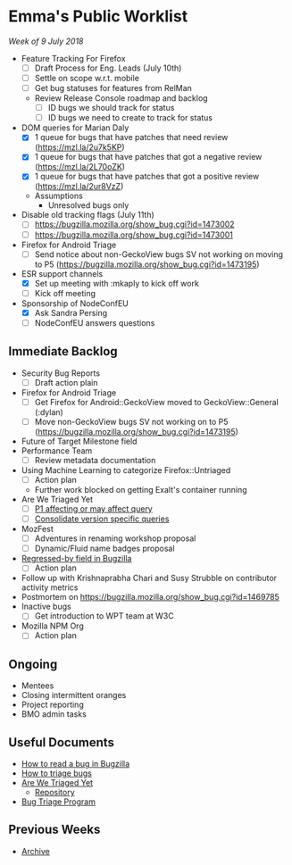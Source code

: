 # Emma's Public Worklist

_Week of 9 July 2018_

* Feature Tracking For Firefox
  - [ ] Draft Process for Eng. Leads (July 10th)
  - [ ] Settle on scope w.r.t. mobile
  - [ ] Get bug statuses for features from RelMan
  - Review Release Console roadmap and backlog
    - [ ] ID bugs we should track for status
    - [ ] ID bugs we need to create to track for status
* DOM queries for Marian Daly
  - [x] 1 queue for bugs that have patches that need review (https://mzl.la/2u7k5KP)
  - [x] 1 queue for bugs that have patches that got a negative review (https://mzl.la/2L70oZK)
  - [x] 1 queue for bugs that have patches that got a positive review (https://mzl.la/2ur8VzZ)
  - Assumptions
    - Unresolved bugs only
* Disable old tracking flags (July 11th)
  - [ ] https://bugzilla.mozilla.org/show_bug.cgi?id=1473002
  - [ ] https://bugzilla.mozilla.org/show_bug.cgi?id=1473001
* Firefox for Android Triage
  - [ ] Send notice about non-GeckoView bugs SV not working on moving to P5 (https://bugzilla.mozilla.org/show_bug.cgi?id=1473195)
* ESR support channels
  - [x] Set up meeting with :mkaply to kick off work
  - [ ] Kick off meeting
* Sponsorship of NodeConfEU
  - [x] Ask Sandra Persing
  - [ ] NodeConfEU answers questions
  
## Immediate Backlog

* Security Bug Reports
  - [ ] Draft action plain
* Firefox for Android Triage
  - [ ] Get Firefox for Android::GeckoView moved to GeckoView::General (:dylan)
  - [ ] Move non-GeckoView bugs SV not working on to P5 (https://bugzilla.mozilla.org/show_bug.cgi?id=1473195)
* Future of Target Milestone field
* Performance Team 
  - [ ] Review metadata documentation
* Using Machine Learning to categorize Firefox::Untriaged 
  - [ ] Action plan
  - Further work blocked on getting Exalt's container running
* Are We Triaged Yet
  - [ ] [P1 affecting or may affect query](https://github.com/emceeaich/are-we-triaged-yet/issues/38)
  - [ ] [Consolidate version specific queries](https://github.com/emceeaich/are-we-triaged-yet/issues/43)
* MozFest
  - [ ] Adventures in renaming workshop proposal
  - [ ] Dynamic/Fluid name badges proposal
* [Regressed-by field in Bugzilla](https://bugzilla.mozilla.org/show_bug.cgi?id=1461492)
  - [ ] Action plan
* Follow up with Krishnaprabha Chari and Susy Strubble on contributor activity metrics
* Postmortem on https://bugzilla.mozilla.org/show_bug.cgi?id=1469785
* Inactive bugs
  - [ ] Get introduction to WPT team at W3C
* Mozilla NPM Org
  - [ ] Action plan

## Ongoing

* Mentees
* Closing intermittent oranges
* Project reporting
* BMO admin tasks

## Useful Documents

* [How to read a bug in Bugzilla](https://www.youtube.com/watch?v=9_2k4RIrM_o)
* [How to triage bugs](https://github.com/mozilla/bug-handling/blob/master/policy/triage-bugzilla.md)
* [Are We Triaged Yet](https://are-we-triaged-yet.herokuapp.com/) 
  * [Repository](https://github.com/emceeaich/are-we-triaged-yet)
* [Bug Triage Program](https://wiki.mozilla.org/Bug_Triage)

## Previous Weeks
* [Archive](/emceeaich/what-is-emma-working-on/archive.md)
